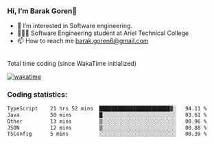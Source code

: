 ###  Hi, I’m Barak Goren👋
- 👀 I’m interested in Software engineering.
- 👨🏼‍🎓 Software Engineering student at Ariel Technical College
- 📫 How to reach me barak.goren6@gmail.com
##
Total time coding (since WakaTime initialized)

[![wakatime](https://wakatime.com/badge/user/5cc5ec80-a806-4ca2-a704-db29274e48cd.svg)](https://wakatime.com/@5cc5ec80-a806-4ca2-a704-db29274e48cd)

   
### Coding statistics:

<!--START_SECTION:waka-->

```txt
TypeScript    21 hrs 52 mins  ███████████████████████▓░   94.11 %
Java          50 mins         █░░░░░░░░░░░░░░░░░░░░░░░░   03.61 %
Other         13 mins         ▒░░░░░░░░░░░░░░░░░░░░░░░░   00.96 %
JSON          12 mins         ▒░░░░░░░░░░░░░░░░░░░░░░░░   00.88 %
TSConfig      5 mins          ░░░░░░░░░░░░░░░░░░░░░░░░░   00.39 %
```

<!--END_SECTION:waka-->

<!---
barakgoren/barakgoren is a ✨ special ✨ repository because its `README.md` (this file) appears on your GitHub profile.
You can click the Preview link to take a look at your changes.
--->

